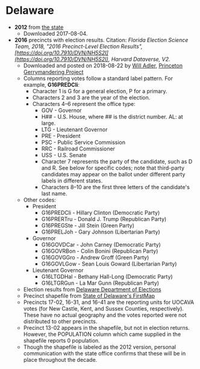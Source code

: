 # Delaware

- **2012** from [the state](http://opendata.firstmap.delaware.gov/datasets/delaware-election-boundaries)
    - Downloaded 2017-08-04.
- **2016** precincts with election results. Citation: _Florida Election Science Team, 2018, "2016 Precinct-Level Election Results", [https://doi.org/10.7910/DVN/NH5S2I](https://doi.org/10.7910/DVN/NH5S2I), Harvard Dataverse, V2._
  - Downloaded and posted on 2018-08-22 by [Will Adler](https://github.com/wtadler), [Princeton Gerrymandering Project](http://gerrymander.princeton.edu/)
  - Columns reporting votes follow a standard label pattern. For example, **G16PREDCli**:
    - Character 1 is G for a general election, P for a primary.
    - Characters 2 and 3 are the year of the election.
    - Characters 4–6 represent the office type:
      - GOV - Governor
      - H## - U.S. House, where ## is the district number. AL: at large.
      - LTG - Lieutenant Governor
      - PRE - President
      - PSC - Public Service Commission
      - RRC - Railroad Commissioner
      - USS - U.S. Senate
      - Character 7 represents the party of the candidate, such as D and R. See below for specific codes; note that third-party candidates may appear on the ballot under different party labels in different states.
      - Characters 8–10 are the first three letters of the candidate's last name.
  - Other codes:
    - President
      - G16PREDCli - Hillary Clinton (Democratic Party)
      - G16PRERTru - Donald J. Trump (Republican Party)
      - G16PREGSte - Jill Stein (Green Party)
      - G16PRELJoh - Gary Johnson (Libertarian Party)
    - Governor
      - G16GOVDCar - John Carney (Democratic Party)
      - G16GOVRBon - Colin Bonini (Republican Party)
      - G16GOVGGro - Andrew Groff (Green Party)
      - G16GOVLGow - Sean Louis Goward (Libertarian Party)
    - Lieutenant Governor
      - G16LTGDHal - Bethany Hall-Long (Democratic Party)
      - G16LTGRGun - La Mar Gunn (Republican Party)
  - Election results from [Delaware Department of Elections](https://elections.delaware.gov/archive/elect16/elect16_general/html/index.shtml)
  - Precinct shapefile from [State of Delaware's FirstMap](http://opendata.firstmap.delaware.gov/datasets/delaware-election-boundaries)
  - Precincts 17-02, 16-31, and 16-41 are the reporting units for UOCAVA votes (for New Castle, Kent, and Sussex Counties, respectively). These have no actual geography and the votes reported were not distributed to other precincts.
  - Precinct 13-02 appears in the shapefile, but not in election returns. However, the POPULATION column which came supplied in the shapefile reports 0 population.
  - Though the shapefile is labeled as the 2012 version, personal communication with the state office confirms that these will be in place throughout the decade.
